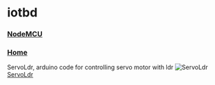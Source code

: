 # iotbd
### [NodeMCU](https://riyadhbd.github.io/deskme)
### [Home](https://riyadhbd.github.io)
ServoLdr, arduino code for controlling servo motor with ldr
![ServoLdr](https://github.com/riyadhbd/iotx/blob/master/ServoLdr/Ldrservocc.JPG)
[ServoLdr](https://github.com/riyadhbd/iotx/tree/master/ServoLdr)
